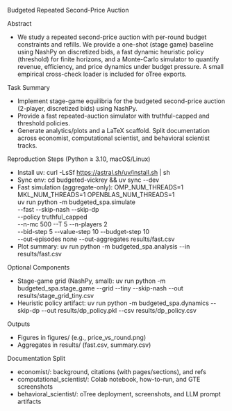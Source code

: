 Budgeted Repeated Second-Price Auction

Abstract
- We study a repeated second-price auction with per-round budget constraints and refills. We provide a one-shot (stage game) baseline using NashPy on discretized bids, a fast dynamic heuristic policy (threshold) for finite horizons, and a Monte-Carlo simulator to quantify revenue, efficiency, and price dynamics under budget pressure. A small empirical cross-check loader is included for oTree exports.

Task Summary
- Implement stage-game equilibria for the budgeted second-price auction (2-player, discretized bids) using NashPy.
- Provide a fast repeated-auction simulator with truthful-capped and threshold policies.
- Generate analytics/plots and a LaTeX scaffold. Split documentation across economist, computational scientist, and behavioral scientist tracks.

Reproduction Steps (Python ≥ 3.10, macOS/Linux)
- Install uv: curl -LsSf https://astral.sh/uv/install.sh | sh
- Sync env: cd budgeted-vickrey && uv sync --dev
- Fast simulation (aggregate-only):
  OMP_NUM_THREADS=1 MKL_NUM_THREADS=1 OPENBLAS_NUM_THREADS=1 \
  uv run python -m budgeted_spa.simulate \
    --fast --skip-nash --skip-dp \
    --policy truthful_capped \
    --n-mc 500 --T 5 --n-players 2 \
    --bid-step 5 --value-step 10 --budget-step 10 \
    --out-episodes none --out-aggregates results/fast.csv
- Plot summary: uv run python -m budgeted_spa.analysis --in results/fast.csv

Optional Components
- Stage-game grid (NashPy, small): uv run python -m budgeted_spa.stage_game --grid --tiny --skip-nash --out results/stage_grid_tiny.csv
- Heuristic policy artifact: uv run python -m budgeted_spa.dynamics --skip-dp --out results/dp_policy.pkl --csv results/dp_policy.csv

Outputs
- Figures in figures/ (e.g., price_vs_round.png)
- Aggregates in results/ (fast.csv, summary.csv)

Documentation Split
- economist/: background, citations (with pages/sections), and refs
- computational_scientist/: Colab notebook, how-to-run, and GTE screenshots
- behavioral_scientist/: oTree deployment, screenshots, and LLM prompt artifacts
